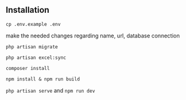 
## Installation

`cp .env.example .env`

make the needed changes regarding name, url, database connection

`php artisan migrate`

`php artisan excel:sync`

`composer install`

`npm install & npm run build`

`php artisan serve` and `npm run dev`
